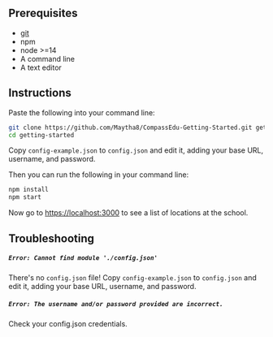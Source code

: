 ## Prerequisites
- [git](https://git-scm.com/downloads)
- npm
- node >=14
- A command line
- A text editor

## Instructions
Paste the following into your command line:
```sh
git clone https://github.com/Maytha8/CompassEdu-Getting-Started.git getting-started
cd getting-started
```

Copy `config-example.json` to `config.json` and edit it, adding your base URL, username, and password.

Then you can run the following in your command line:
```sh
npm install
npm start
```
Now go to [https://localhost:3000](https://localhost:3000) to see a list of locations at the school.

## Troubleshooting

##### `Error: Cannot find module './config.json'`
There's no `config.json` file! Copy `config-example.json` to `config.json` and edit it, adding your base URL, username, and password.

##### `Error: The username and/or password provided are incorrect.`
Check your config.json credentials.
